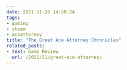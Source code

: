 ```yaml
---
date: 2021-11-26 14:50:24
tags:
- gaming
- steam
- aceattorney
title: "The Great Ace Attorney Chronicles"
related_posts:
- text: Game Review
  url: /2021/11/great-ace-attorney/
---
```


